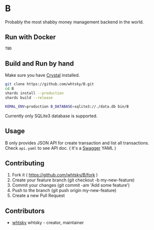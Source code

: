 # B

Probably the most shabby money management backend in the world.

## Run with Docker
```bash
TBD
```

## Build and Run by hand

Make sure you have [Crystal](https://crystal-lang.org/) installed.

```bash
git clone https://github.com/whtsky/B.git
cd B
shards install --production
shards build --release

KEMAL_ENV=production B_DATABASE=sqlite3://./data.db bin/B
```
Currently only SQLite3 database is supported.

## Usage

B only provides JSON API for create transaction and list all transactions. Check `api.yaml` to see API doc. ( It's a [Swagger](http://swagger.io/) YAML )

## Contributing

1. Fork it ( https://github.com/whtsky/B/fork )
2. Create your feature branch (git checkout -b my-new-feature)
3. Commit your changes (git commit -am 'Add some feature')
4. Push to the branch (git push origin my-new-feature)
5. Create a new Pull Request

## Contributors

- [whtsky](https://github.com/whtsky) whtsky - creator, maintainer
